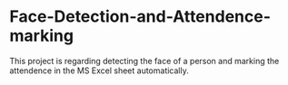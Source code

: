 # Face-Detection-and-Attendence-marking

This project is regarding detecting the face of a person and marking the attendence in the MS Excel sheet automatically.
